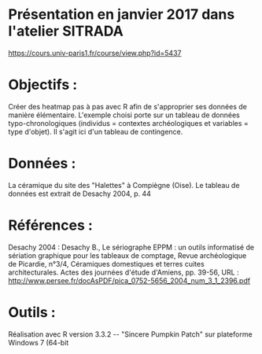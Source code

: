 # Présentation en janvier 2017 dans l'atelier SITRADA
https://cours.univ-paris1.fr/course/view.php?id=5437

# Objectifs : 
Créer des heatmap pas à pas avec R afin de s'approprier ses données de manière élémentaire.
L'exemple choisi porte sur un tableau de données typo-chronologiques (individus = contextes archéologiques et variables = type d'objet). Il s'agit ici d'un tableau de contingence.

# Données : 
La céramique du site des "Halettes" à Compiègne (Oise). Le tableau de données est extrait de Desachy 2004, p. 44

# Références : 
Desachy 2004 : Desachy B., Le sériographe EPPM : un outils informatisé de sériation graphique pour les tableaux de comptage, Revue archéologique de Picardie, n°3/4, Céramiques domestiques et terres cuites architecturales. Actes des journées d'étude d'Amiens, pp. 39-56, URL : http://www.persee.fr/docAsPDF/pica_0752-5656_2004_num_3_1_2396.pdf

# Outils :
Réalisation avec R version 3.3.2 -- "Sincere Pumpkin Patch" sur plateforme Windows 7 (64-bit
